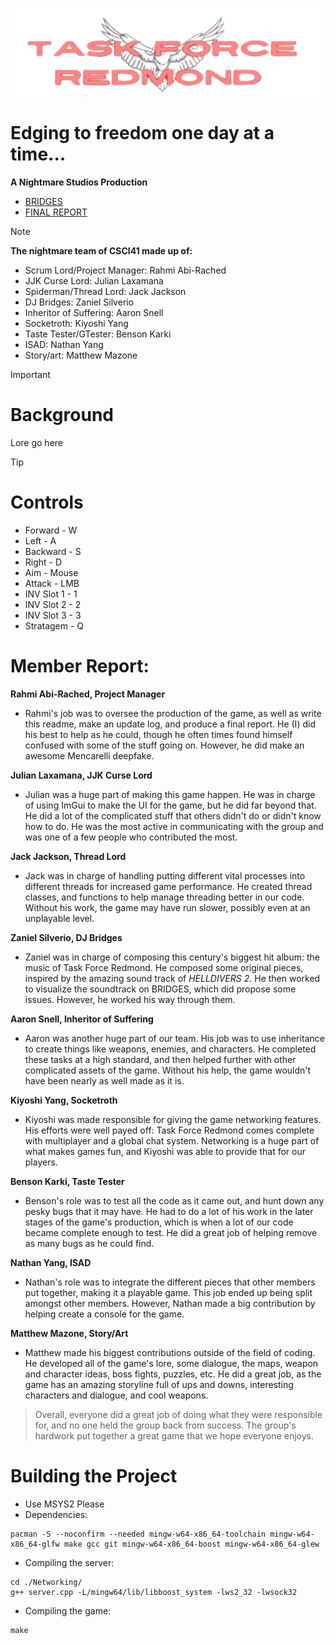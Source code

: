 ![image](assets/images/logo.png)

# Edging to freedom one day at a time...
**A Nightmare Studios Production**

- [BRIDGES](https://bridges-cs.herokuapp.com/assignments/5/gugu)
- [FINAL REPORT](https://docs.google.com/document/d/14hk3kF-KI3cDMsnP8Oeztgp7Ecbf-U4KPghMPuHUC2M/edit?usp=sharing)

> [!NOTE]
> **The nightmare team of CSCI41 made up of:**
> - Scrum Lord/Project Manager: Rahmi Abi-Rached
> - JJK Curse Lord: Julian Laxamana
> - Spiderman/Thread Lord: Jack Jackson
> - DJ Bridges: Zaniel Silverio
> - Inheritor of Suffering: Aaron Snell
> - Socketroth: Kiyoshi Yang
> - Taste Tester/GTester: Benson Karki
> - ISAD: Nathan Yang
> - Story/art: Matthew Mazone

> [!IMPORTANT]
> # Background
> Lore go here

>[!TIP]
> # Controls
> - Forward - W
> - Left - A
> - Backward - S
> - Right - D
> - Aim - Mouse
> - Attack - LMB
> - INV Slot 1 - 1
> - INV Slot 2 - 2
> - INV Slot 3 - 3
> - Stratagem - Q

# Member Report:
**Rahmi Abi-Rached, Project Manager**
- Rahmi's job was to oversee the production of the game, as well as write this readme, make an update log, and produce a final report. He (I) did his best to help as he could, though he often times found himself confused with some of the stuff going on. However, he did make an awesome Mencarelli deepfake.

**Julian Laxamana, JJK Curse Lord**
- Julian was a huge part of making this game happen. He was in charge of using ImGui to make the UI for the game, but he did far beyond that. He did a lot of the complicated stuff that others didn't do or didn't know how to do. He was the most active in communicating with the group and was one of a few people who contributed the most. 

**Jack Jackson, Thread Lord**
- Jack was in charge of handling putting different vital processes into different threads for increased game performance. He created thread classes, and functions to help manage threading better in our code. Without his work, the game may have run slower, possibly even at an unplayable level.

**Zaniel Silverio, DJ Bridges**
- Zaniel was in charge of composing this century's biggest hit album: the music of Task Force Redmond. He composed some original pieces, inspired by the amazing sound track of *HELLDIVERS 2*. He then worked to visualize the soundtrack on BRIDGES, which did propose some issues. However, he worked his way through them.

**Aaron Snell, Inheritor of Suffering**
- Aaron was another huge part of our team. His job was to use inheritance to create things like weapons, enemies, and characters. He completed these tasks at a high standard, and then helped further with other complicated assets of the game. Without his help, the game wouldn't have been nearly as well made as it is.

**Kiyoshi Yang, Socketroth**
- Kiyoshi was made responsible for giving the game networking features. His efforts were well payed off: Task Force Redmond comes complete with multiplayer and a global chat system. Networking is a huge part of what makes games fun, and Kiyoshi was able to provide that for our players.

**Benson Karki, Taste Tester**
- Benson's role was to test all the code as it came out, and hunt down any pesky bugs that it may have. He had to do a lot of his work in the later stages of the game's production, which is when a lot of our code became complete enough to test. He did a great job of helping remove as many bugs as he could find.

**Nathan Yang, ISAD**
- Nathan's role was to integrate the different pieces that other members put together, making it a playable game. This job ended up being split amongst other members. However, Nathan made a big contribution by helping create a console for the game.

**Matthew Mazone, Story/Art**
- Matthew made his biggest contributions outside of the field of coding. He developed all of the game's lore, some dialogue, the maps, weapon and character ideas, boss fights, puzzles, etc. He did a great job, as the game has an amazing storyline full of ups and downs, interesting characters and dialogue, and cool weapons.

> Overall, everyone did a great job of doing what they were responsible for, and no one held the group back from success. The group's hardwork put together a great game that we hope everyone enjoys.

# Building the Project
- Use MSYS2 Please
- Dependencies:
```
pacman -S --noconfirm --needed mingw-w64-x86_64-toolchain mingw-w64-x86_64-glfw make gcc git mingw-w64-x86_64-boost mingw-w64-x86_64-glew
```
- Compiling the server:
```
cd ./Networking/
g++ server.cpp -L/mingw64/lib/libboost_system -lws2_32 -lwsock32
```
- Compiling the game:
```
make
```

